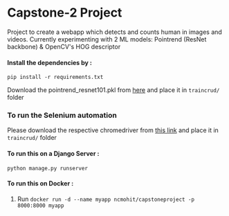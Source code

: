 # Capstone-2 Project

Project to create a webapp which detects and counts human in images and videos.
Currently experimenting with 2 ML models: Pointrend (ResNet backbone) & OpenCV's HOG descriptor

#### Install the dependencies by :

``pip install -r requirements.txt``

Download the pointrend_resnet101.pkl from [here](https://drive.google.com/file/d/1NeWpWQGjj2hf_W6wDIJ9e-php9UixYp3/view?usp=sharing) and place it in `traincrud/` folder

### To run the Selenium automation

Please download the respective chromedriver from [this link](https://chromedriver.chromium.org/downloads)  and place it in `traincrud/` folder

#### To run this on a Django Server :

``python manage.py runserver``

#### To run this on Docker :

1. Run ``docker run -d --name myapp ncmohit/capstoneproject -p 8000:8000 myapp``

